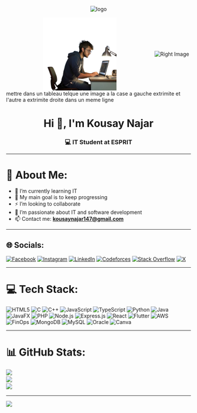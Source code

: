 <p align="center">
  <img src="https://1.bp.blogspot.com/-7A4WynwLsMw/XbBpCXG8fHI/AAAAAAAAMt4/uOa1bpLskYgrwGbllhSu2SDj_Mig8SXJQCLcBGAsYHQ/s1600/2000_600px.gif" alt="logo">
</p>

<!-- Conteneur flex avec grand espace entre les images -->
<p style="display: flex; justify-content: space-between; align-items: center; width: 100%; margin: 0; padding: 0 20%;">
  <img src="devImg.png" alt="Left Image" width="200" style="object-fit: contain;">
  <img src="https://github.com/kousay11/kousay11/assets/131978549/c5151cd7-4ae4-4e61-b3f8-36d6240e18fe" 
       alt="Right Image" 
       width="200" 
       style="object-fit: contain;">
</p> mettre dans un tableau telque une image a la case a gauche extrimite et l'autre a extrimite droite dans un meme ligne 





<h1 align="center">Hi 👋, I'm Kousay Najar</h1>
<h3 align="center">💻 IT Student at ESPRIT</h3>

---

# 💫 About Me:
- 🔭 I’m currently learning IT  
- 🌱 My main goal is to keep progressing  
- ⚡ I’m looking to collaborate  
- 💬 I’m passionate about IT and software development  
- 📫 Contact me: **kousaynajar147@gmail.com**

---

## 🌐 Socials:
[![Facebook](https://img.shields.io/badge/Facebook-%231877F2.svg?logo=Facebook&logoColor=white)](https://www.facebook.com/kousay.najar.9?locale=fr_FR) 
[![Instagram](https://img.shields.io/badge/Instagram-%23E4405F.svg?logo=Instagram&logoColor=white)](https://instagram.com/kousaynajar) 
[![LinkedIn](https://img.shields.io/badge/LinkedIn-%230077B5.svg?logo=linkedin&logoColor=white)](https://www.linkedin.com/in/kousay-najar-07b5832b4/) 
[![Codeforces](https://img.shields.io/badge/Codeforces-%231F8ACB.svg?logo=codeforces&logoColor=white)](https://codeforces.com/profile/Kousay) 
[![Stack Overflow](https://img.shields.io/badge/-Stackoverflow-FE7A16?logo=stack-overflow&logoColor=white)](https://stackoverflow.com/users/19687087) 
[![X](https://img.shields.io/badge/X-black.svg?logo=X&logoColor=white)](https://x.com/KousayN2122003)

---

# 💻 Tech Stack:
![HTML5](https://img.shields.io/badge/html5-%23E34F26.svg?style=for-the-badge&logo=html5&logoColor=white)
![C](https://img.shields.io/badge/c-%2300599C.svg?style=for-the-badge&logo=c&logoColor=white)
![C++](https://img.shields.io/badge/c++-%2300599C.svg?style=for-the-badge&logo=c%2B%2B&logoColor=white)
![JavaScript](https://img.shields.io/badge/javascript-%23323330.svg?style=for-the-badge&logo=javascript&logoColor=%23F7DF1E)
![TypeScript](https://img.shields.io/badge/typescript-%23007ACC.svg?style=for-the-badge&logo=typescript&logoColor=white)
![Python](https://img.shields.io/badge/python-3670A0?style=for-the-badge&logo=python&logoColor=ffdd54)
![Java](https://img.shields.io/badge/java-%23ED8B00.svg?style=for-the-badge&logo=openjdk&logoColor=white)
![JavaFX](https://img.shields.io/badge/javafx-%23FF0000.svg?style=for-the-badge&logo=javafx&logoColor=white)
![PHP](https://img.shields.io/badge/php-%23777BB4.svg?style=for-the-badge&logo=php&logoColor=white)
![Node.js](https://img.shields.io/badge/node.js-43853D?style=for-the-badge&logo=node.js&logoColor=white)
![Express.js](https://img.shields.io/badge/express.js-%23404d59.svg?style=for-the-badge&logo=express&logoColor=%2361DAFB)
![React](https://img.shields.io/badge/react-%2320232a.svg?style=for-the-badge&logo=react&logoColor=%2361DAFB)
![Flutter](https://img.shields.io/badge/Flutter-%2302569B.svg?style=for-the-badge&logo=Flutter&logoColor=white)
![AWS](https://img.shields.io/badge/AWS-%23FF9900.svg?style=for-the-badge&logo=amazon-aws&logoColor=white)
![FinOps](https://img.shields.io/badge/FINOps-%230075FF.svg?style=for-the-badge&logo=amazon-aws&logoColor=white)
![MongoDB](https://img.shields.io/badge/MongoDB-%234ea94b.svg?style=for-the-badge&logo=mongodb&logoColor=white)
![MySQL](https://img.shields.io/badge/mysql-4479A1.svg?style=for-the-badge&logo=mysql&logoColor=white)
![Oracle](https://img.shields.io/badge/Oracle-F80000?style=for-the-badge&logo=oracle&logoColor=white)
![Canva](https://img.shields.io/badge/Canva-%2300C4CC.svg?style=for-the-badge&logo=Canva&logoColor=white)

---

# 📊 GitHub Stats:
![](https://github-readme-stats.vercel.app/api?username=kousay11&theme=dark&hide_border=false&include_all_commits=true&count_private=true)<br/>
![](https://github-readme-streak-stats.herokuapp.com/?user=kousay11&theme=dark&hide_border=false)<br/>
![](https://github-readme-stats.vercel.app/api/top-langs/?username=kousay11&theme=dark&hide_border=false&include_all_commits=true&count_private=true&layout=compact)

---

[![](https://visitcount.itsvg.in/api?id=kousay11&icon=7&color=12)](https://visitcount.itsvg.in)

